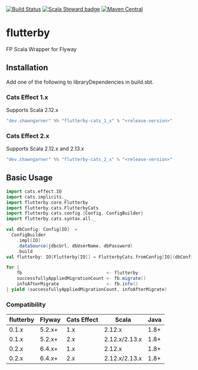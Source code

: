 [![Build Status](https://travis-ci.org/BusyByte/flutterby.svg?branch=master)](https://travis-ci.org/BusyByte/flutterby) 
[![Scala Steward badge](https://img.shields.io/badge/Scala_Steward-helping-blue.svg?style=flat&logo=data:image/png;base64,iVBORw0KGgoAAAANSUhEUgAAAA4AAAAQCAMAAAARSr4IAAAAVFBMVEUAAACHjojlOy5NWlrKzcYRKjGFjIbp293YycuLa3pYY2LSqql4f3pCUFTgSjNodYRmcXUsPD/NTTbjRS+2jomhgnzNc223cGvZS0HaSD0XLjbaSjElhIr+AAAAAXRSTlMAQObYZgAAAHlJREFUCNdNyosOwyAIhWHAQS1Vt7a77/3fcxxdmv0xwmckutAR1nkm4ggbyEcg/wWmlGLDAA3oL50xi6fk5ffZ3E2E3QfZDCcCN2YtbEWZt+Drc6u6rlqv7Uk0LdKqqr5rk2UCRXOk0vmQKGfc94nOJyQjouF9H/wCc9gECEYfONoAAAAASUVORK5CYII=)](https://scala-steward.org)
[![Maven Central](https://maven-badges.herokuapp.com/maven-central/dev.shawngarner/flutterby-core_2.12/badge.svg?style=plastic)](https://maven-badges.herokuapp.com/maven-central/dev.shawngarner/flutterby-core_2.12)

# flutterby

FP Scala Wrapper for Flyway

## Installation

Add one of the following to libraryDependencies in build.sbt.

### Cats Effect 1.x

Supports Scala 2.12.x

```sbt
"dev.shawngarner" %% "flutterby-cats_1_x" % "<release-version>"
```

### Cats Effect 2.x

Supports Scala 2.12.x and 2.13.x

```sbt
"dev.shawngarner" %% "flutterby-cats_2_x" % "<release-version>"
```

## Basic Usage

```scala
import cats.effect.IO
import cats.implicits._
import flutterby.core.Flutterby
import flutterby.cats.FlutterbyCats
import flutterby.cats.config.{Config, ConfigBuilder}
import flutterby.cats.syntax.all._

val dbConfig: Config[IO]  = 
  ConfigBuilder
    .impl[IO]
    .dataSource(jdbcUrl, dbUserName, dbPassword)
    .build
val flutterby: IO[Flutterby[IO]] = FlutterbyCats.fromConfig[IO](dbConfig)

for {
    fb                                <- flutterby
    successfullyAppliedMigrationCount <- fb.migrate()
    infoAfterMigrate                  <- fb.info()
} yield (successfullyAppliedMigrationCount, infoAfterMigrate)
```

### Compatibility

|flutterby|Flyway|Cats Effect|Scala        |Java|
|---------|------|-----------|-------------|----|
|0.1.x    |5.2.x+|1.x        |2.12.x       |1.8+|     
|0.1.x    |5.2.x+|2.x        |2.12.x/2.13.x|1.8+|
|0.2.x    |6.4.x+|1.x        |2.12.x       |1.8+|     
|0.2.x    |6.4.x+|2.x        |2.12.x/2.13.x|1.8+|



